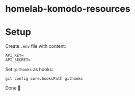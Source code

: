 # homelab-komodo-resources

# Setup

Create `.env` file with content:

```
API_KEY=
API_SECRET=
```

Set `githooks` as hooks:

```shell
git config core.hooksPath githooks
```

Done 👏

